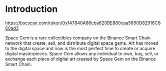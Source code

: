 # Introduction
https://bscscan.com/token/0x147840A86eba620BE880caa5890D82916C860ad3

Space Gem is a rare collectibles company on the Binance Smart Chain network that create, sell, and distribute digital space gems.
Art has moved to the digital space and now is the most perfect time to create or acquire digital masterpieces. Space Gem allows any individual to own, buy, sell, or exchange each piece of digital art created by Space Gem on the Binance Smart Chain.
